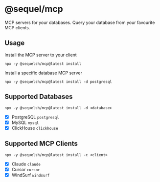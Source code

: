 # @sequel/mcp
MCP servers for your databases. Query your database from your favourite MCP clients.

## Usage
Install the MCP server to your client

```shell
npx -y @sequelsh/mcp@latest install
```

Install a specific database MCP server
```shell
npx -y @sequelsh/mcp@latest install -d postgresql
```

## Supported Databases
```shell
npx -y @sequelsh/mcp@latest install -d <database>
```
- [X] PostgreSQL `postgresql`
- [X] MySQL `mysql`
- [X] ClickHouse `clickhouse`

## Supported MCP Clients
```shell
npx -y @sequelsh/mcp@latest install -c <client>
```
- [X] Claude `claude`
- [X] Cursor `cursor`
- [X] WindSurf `windsurf`
